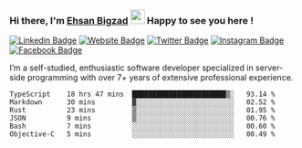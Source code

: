 ### Hi there, I'm <a href="#" target="_blank">Ehsan Bigzad</a> <img src="https://media.giphy.com/media/hvRJCLFzcasrR4ia7z/giphy.gif" width="25px" height="25px"> Happy to see you here !

[![Linkedin Badge](https://img.shields.io/badge/-LinkedIn-0e76a8?style=flat-square&logo=Linkedin&logoColor=white)](https://linkedin.com/in/EhsanBigzad)
[![Website Badge](https://img.shields.io/badge/Website-3b5998?style=flat-square&logo=google-chrome&logoColor=white)](#)
[![Twitter Badge](https://img.shields.io/badge/-Twitter-00acee?style=flat-square&logo=Twitter&logoColor=white)](https://twitter.com/EhsanBigzad)
[![Instagram Badge](https://img.shields.io/badge/-Instagram-e4405f?style=flat-square&logo=Instagram&logoColor=white)](https://instagram.com/ehsanbigzad/)
[![Facebook Badge](https://img.shields.io/badge/-Facebook-0088cc?style=flat-square&logo=Facebook&logoColor=white)](https://facebook.com/EhsanBigzad7)

I’m a self-studied, enthusiastic software developer specialized in server-side programming with over 7+ years of extensive professional experience.

<!--START_SECTION:waka-->

```text
TypeScript    18 hrs 47 mins  ███████████████████████▒░   93.14 %
Markdown      30 mins         ▓░░░░░░░░░░░░░░░░░░░░░░░░   02.52 %
Rust          23 mins         ▒░░░░░░░░░░░░░░░░░░░░░░░░   01.95 %
JSON          9 mins          ▒░░░░░░░░░░░░░░░░░░░░░░░░   00.76 %
Bash          7 mins          ░░░░░░░░░░░░░░░░░░░░░░░░░   00.60 %
Objective-C   5 mins          ░░░░░░░░░░░░░░░░░░░░░░░░░   00.49 %
```

<!--END_SECTION:waka-->
